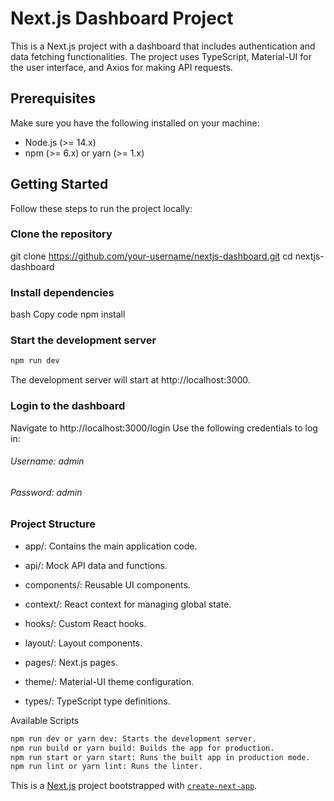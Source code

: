 # Next.js Dashboard Project

This is a Next.js project with a dashboard that includes authentication and data fetching functionalities. The project uses TypeScript, Material-UI for the user interface, and Axios for making API requests.

## Prerequisites

Make sure you have the following installed on your machine:

- Node.js (>= 14.x)
- npm (>= 6.x) or yarn (>= 1.x)

## Getting Started

Follow these steps to run the project locally:

### Clone the repository


git clone https://github.com/your-username/nextjs-dashboard.git
cd nextjs-dashboard
### Install dependencies
bash
Copy code
npm install

### Start the development server
```bash
npm run dev
````
The development server will start at http://localhost:3000.

### Login to the dashboard
Navigate to http://localhost:3000/login
Use the following credentials to log in:
###### Username: admin
###### Password: admin

### Project Structure
- app/: Contains the main application code.

- api/: Mock API data and functions.

- components/: Reusable UI components.

- context/: React context for managing global state.

- hooks/: Custom React hooks.

- layout/: Layout components.

- pages/: Next.js pages.

- theme/: Material-UI theme configuration.

- types/: TypeScript type definitions.

Available Scripts
```bash
npm run dev or yarn dev: Starts the development server.
npm run build or yarn build: Builds the app for production.
npm run start or yarn start: Runs the built app in production mode.
npm run lint or yarn lint: Runs the linter.
```
This is a [Next.js](https://nextjs.org/) project bootstrapped with [`create-next-app`](https://github.com/vercel/next.js/tree/canary/packages/create-next-app).

